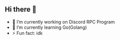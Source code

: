 ## Hi there 👋

- 🔭 I’m currently working on Discord RPC Program
- 🌱 I’m currently learning Go(Golang)
- ⚡ Fun fact: idk
